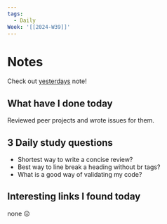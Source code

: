 ```yaml
---
tags:
  - Daily
Week: '[[2024-W39]]'
---
```

# Notes
Check out [yesterdays](2024-09-26.md) note!
## What have I done today
Reviewed peer projects and wrote issues for them.
## 3 Daily study questions
- Shortest way to write a concise review?
- Best way to line break a heading without br tags?
- What is a good way of validating my code?

## Interesting links I found today
none 😔